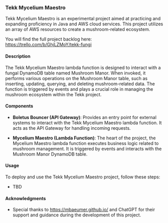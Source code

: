 ### Tekk Mycelium Maestro

Tekk Mycelium Maestro is an experimental project aimed at practicing and expanding proficiency in Java and AWS cloud services. This project utilizes an array of AWS resources to create a mushroom-related ecosystem.

You will find the full project backlog here: https://trello.com/b/GhjLZMoY/tekk-fungi

#### Description

The Tekk Mycelium Maestro lambda function is designed to interact with a fungal DynamoDB table named Mushroom Manor. When invoked, it performs various operations on the Mushroom Manor table, such as inserting, updating, querying, and deleting mushroom-related data. The function is triggered by events and plays a crucial role in managing the mushroom ecosystem within the Tekk project.

#### Components

- **Boletus Bouncer (API Gateway)**: Provides an entry point for external systems to interact with the Tekk Mycelium Maestro lambda function. It acts as the API Gateway for handling incoming requests.

- **Mycelium Maestro (Lambda Function)**: The heart of the project, the Mycelium Maestro lambda function executes business logic related to mushroom management. It is triggered by events and interacts with the Mushroom Manor DynamoDB table.

#### Usage

To deploy and use the Tekk Mycelium Maestro project, follow these steps:

- TBD

#### Acknowledgments

- Special thanks to https://mbaeumer.github.io/ and ChatGPT for their support and guidance during the development of this project.

